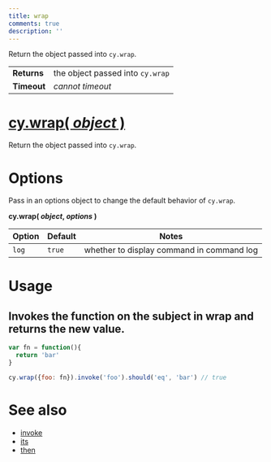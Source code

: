 ```yaml
---
title: wrap
comments: true
description: ''
---
```


Return the object passed into `cy.wrap`.

| | |
|--- | --- |
| **Returns** | the object passed into `cy.wrap` |
| **Timeout** | *cannot timeout* |

# [cy.wrap( *object* )](#usage)

Return the object passed into `cy.wrap`.

# Options

Pass in an options object to change the default behavior of `cy.wrap`.

**cy.wrap( *object*, *options* )**

Option | Default | Notes
--- | --- | ---
`log` | `true` | whether to display command in command log

# Usage

## Invokes the function on the subject in wrap and returns the new value.

```javascript
var fn = function(){
  return 'bar'
}

cy.wrap({foo: fn}).invoke('foo').should('eq', 'bar') // true
```

# See also

- [invoke](https://on.cypress.io/api/invoke)
- [its](https://on.cypress.io/api/its)
- [then](https://on.cypress.io/api/then)
